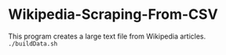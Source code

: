 # Wikipedia-Scraping-From-CSV
 
 This program creates a large text file from Wikipedia articles. 
 `./buildData.sh`